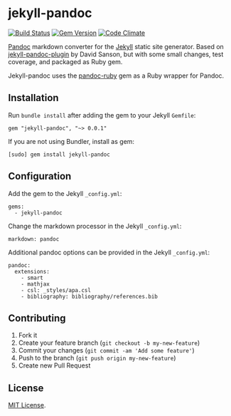 jekyll-pandoc
=============

[![Build Status](https://travis-ci.org/mfenner/jekyll-pandoc.svg)](https://travis-ci.org/mfenner/jekyll-pandoc)
[![Gem Version](https://badge.fury.io/rb/jekyll-pandoc.svg)](http://badge.fury.io/rb/jekyll-pandoc)
[![Code Climate](https://codeclimate.com/github/mfenner/jekyll-pandoc.png)](https://codeclimate.com/github/mfenner/jekyll-pandoc)

[Pandoc](http://johnmacfarlane.net/pandoc/) markdown converter for the [Jekyll](https://github.com/jekyll/jekyll) static site generator. Based on [jekyll-pandoc-plugin](https://github.com/dsanson/jekyll-pandoc-plugin) by David Sanson, but with some small changes, test coverage, and packaged as Ruby gem.

Jekyll-pandoc uses the [pandoc-ruby](https://github.com/alphabetum/pandoc-ruby) gem as a Ruby wrapper for Pandoc.

## Installation

Run `bundle install` after adding the gem to your Jekyll `Gemfile`:

    gem "jekyll-pandoc", "~> 0.0.1"

If you are not using Bundler, install as gem:

    [sudo] gem install jekyll-pandoc

## Configuration

Add the gem to the Jekyll `_config.yml`:

    gems:
      - jekyll-pandoc

Change the markdown processor in the Jekyll `_config.yml`:

    markdown: pandoc

Additional pandoc options can be provided in the Jekyll `_config.yml`:

    pandoc:
      extensions:
        - smart
        - mathjax
        - csl: _styles/apa.csl
        - bibliography: bibliography/references.bib

## Contributing

1. Fork it
2. Create your feature branch (`git checkout -b my-new-feature`)
3. Commit your changes (`git commit -am 'Add some feature'`)
4. Push to the branch (`git push origin my-new-feature`)
5. Create new Pull Request

## License
[MIT License](LICENSE).
